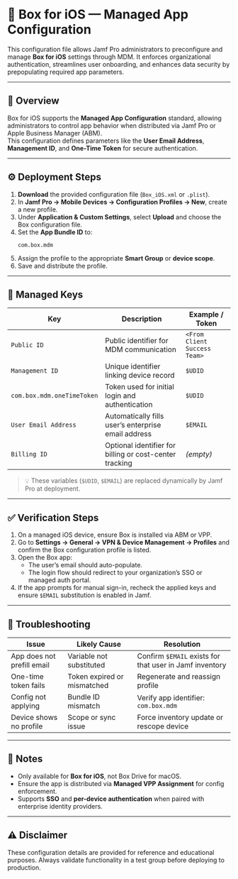 # 📁 Box for iOS — Managed App Configuration

This configuration file allows Jamf Pro administrators to preconfigure and manage **Box for iOS** settings through MDM. It enforces organizational authentication, streamlines user onboarding, and enhances data security by prepopulating required app parameters.

---

## 🧭 Overview
Box for iOS supports the **Managed App Configuration** standard, allowing administrators to control app behavior when distributed via Jamf Pro or Apple Business Manager (ABM).  
This configuration defines parameters like the **User Email Address**, **Management ID**, and **One-Time Token** for secure authentication.

---

## ⚙️ Deployment Steps

1. **Download** the provided configuration file (`Box_iOS.xml` or `.plist`).
2. In **Jamf Pro → Mobile Devices → Configuration Profiles → New**, create a new profile.
3. Under **Application & Custom Settings**, select **Upload** and choose the Box configuration file.
4. Set the **App Bundle ID** to:
   ```
   com.box.mdm
   ```
5. Assign the profile to the appropriate **Smart Group** or **device scope**.
6. Save and distribute the profile.

---

## 🔑 Managed Keys

| Key | Description | Example / Token |
|-----|--------------|----------------|
| `Public ID` | Public identifier for MDM communication | `<From Client Success Team>` |
| `Management ID` | Unique identifier linking device record | `$UDID` |
| `com.box.mdm.oneTimeToken` | Token used for initial login and authentication | `$UDID` |
| `User Email Address` | Automatically fills user’s enterprise email address | `$EMAIL` |
| `Billing ID` | Optional identifier for billing or cost-center tracking | *(empty)* |

> 💡 These variables (`$UDID`, `$EMAIL`) are replaced dynamically by Jamf Pro at deployment.

---

## ✅ Verification Steps
1. On a managed iOS device, ensure Box is installed via ABM or VPP.
2. Go to **Settings → General → VPN & Device Management → Profiles** and confirm the Box configuration profile is listed.
3. Open the Box app:
   - The user’s email should auto-populate.
   - The login flow should redirect to your organization’s SSO or managed auth portal.
4. If the app prompts for manual sign-in, recheck the applied keys and ensure `$EMAIL` substitution is enabled in Jamf.

---

## 🧰 Troubleshooting

| Issue | Likely Cause | Resolution |
|--------|--------------|------------|
| App does not prefill email | Variable not substituted | Confirm `$EMAIL` exists for that user in Jamf inventory |
| One-time token fails | Token expired or mismatched | Regenerate and reassign profile |
| Config not applying | Bundle ID mismatch | Verify app identifier: `com.box.mdm` |
| Device shows no profile | Scope or sync issue | Force inventory update or rescope device |

---

## 🧾 Notes
- Only available for **Box for iOS**, not Box Drive for macOS.
- Ensure the app is distributed via **Managed VPP Assignment** for config enforcement.
- Supports **SSO** and **per-device authentication** when paired with enterprise identity providers.

---

## ⚠️ Disclaimer
These configuration details are provided for reference and educational purposes. Always validate functionality in a test group before deploying to production.
